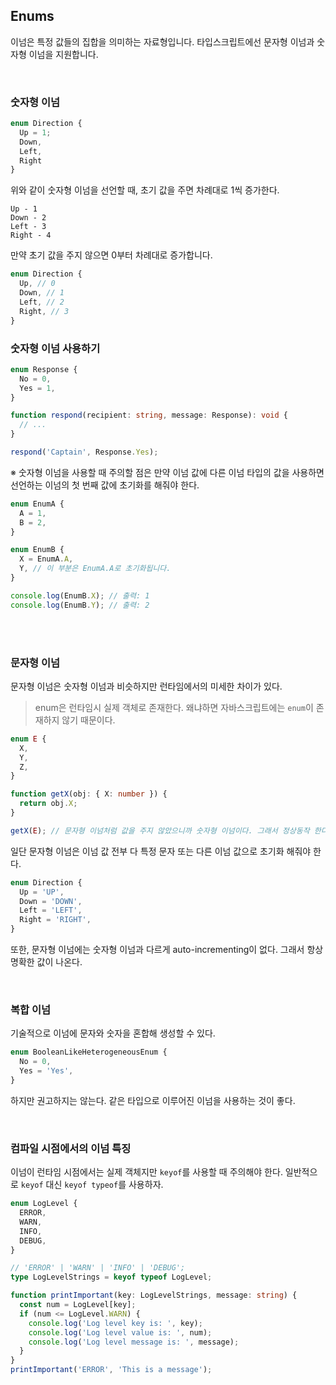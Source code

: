 ## Enums

이넘은 특정 값들의 집합을 의미하는 자료형입니다. 타입스크립트에선 문자형 이넘과 숫자형 이넘을 지원합니다.

<br>

### 숫자형 이넘

```typescript
enum Direction {
  Up = 1;
  Down,
  Left,
  Right
}
```

위와 같이 숫자형 이넘을 선언할 때, 초기 값을 주면 차례대로 1씩 증가한다.

```
Up - 1
Down - 2
Left - 3
Right - 4
```

만약 초기 값을 주지 않으면 0부터 차례대로 증가합니다.

```typescript
enum Direction {
  Up, // 0
  Down, // 1
  Left, // 2
  Right, // 3
}
```

### 숫자형 이넘 사용하기

```typescript
enum Response {
  No = 0,
  Yes = 1,
}

function respond(recipient: string, message: Response): void {
  // ...
}

respond('Captain', Response.Yes);
```

※ 숫자형 이넘을 사용할 때 주의할 점은 만약 이넘 값에 다른 이넘 타입의 값을 사용하면 선언하는 이넘의 첫 번째 값에 초기화를 해줘야 한다.

```typescript
enum EnumA {
  A = 1,
  B = 2,
}

enum EnumB {
  X = EnumA.A,
  Y, // 이 부분은 EnumA.A로 초기화됩니다.
}

console.log(EnumB.X); // 출력: 1
console.log(EnumB.Y); // 출력: 2
```

<br>
<br>

### 문자형 이넘

문자형 이넘은 숫자형 이넘과 비슷하지만 런타임에서의 미세한 차이가 있다. <br>

> enum은 런타임시 실제 객체로 존재한다. 왜냐하면 자바스크립트에는 `enum`이 존재하지 않기 때문이다.

```typescript
enum E {
  X,
  Y,
  Z,
}

function getX(obj: { X: number }) {
  return obj.X;
}

getX(E); // 문자형 이넘처럼 값을 주지 않았으니까 숫자형 이넘이다. 그래서 정상동작 한다.
```

일단 문자형 이넘은 이넘 값 전부 다 특정 문자 또는 다른 이넘 값으로 초기화 해줘야 한다.

```typescript
enum Direction {
  Up = 'UP',
  Down = 'DOWN',
  Left = 'LEFT',
  Right = 'RIGHT',
}
```

또한, 문자형 이넘에는 숫자형 이넘과 다르게 auto-incrementing이 없다. 그래서 항상 명확한 값이 나온다.

<br>

### 복합 이넘

기술적으로 이넘에 문자와 숫자을 혼합해 생성할 수 있다.

```typescript
enum BooleanLikeHeterogeneousEnum {
  No = 0,
  Yes = 'Yes',
}
```

하지만 권고하지는 않는다. 같은 타입으로 이루어진 이넘을 사용하는 것이 좋다.

<br>

### 컴파일 시점에서의 이넘 특징

이넘이 런타임 시점에서는 실제 객체지만 `keyof`를 사용할 때 주의해야 한다.
일반적으로 `keyof` 대신 `keyof typeof`를 사용하자.

```typescript
enum LogLevel {
  ERROR,
  WARN,
  INFO,
  DEBUG,
}

// 'ERROR' | 'WARN' | 'INFO' | 'DEBUG';
type LogLevelStrings = keyof typeof LogLevel;

function printImportant(key: LogLevelStrings, message: string) {
  const num = LogLevel[key];
  if (num <= LogLevel.WARN) {
    console.log('Log level key is: ', key);
    console.log('Log level value is: ', num);
    console.log('Log level message is: ', message);
  }
}
printImportant('ERROR', 'This is a message');
```
